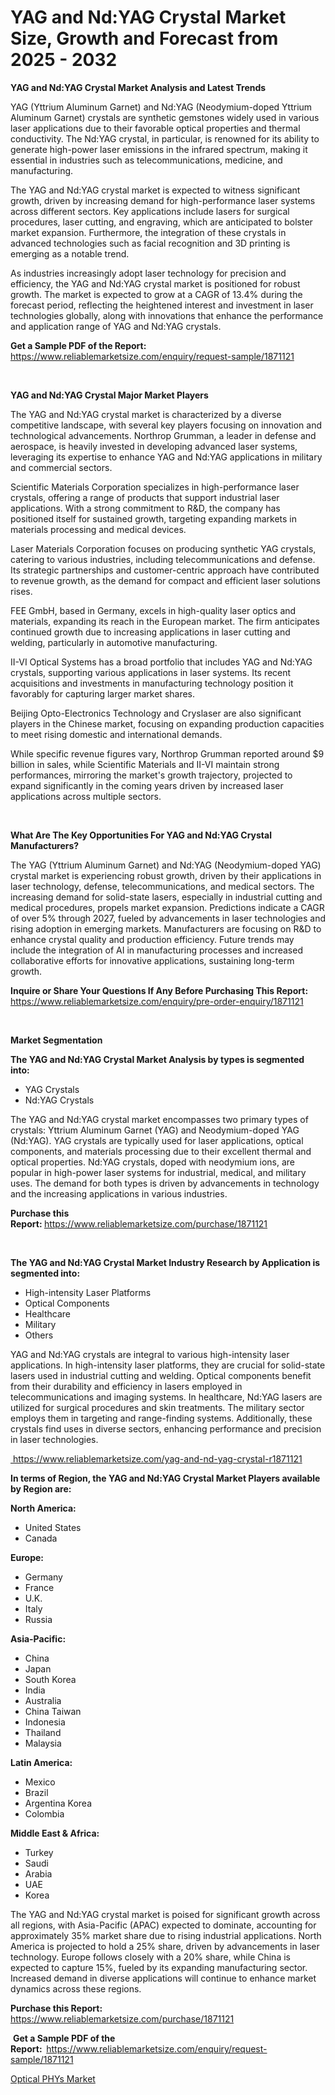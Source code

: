 <p><h1>YAG and Nd:YAG Crystal Market Size, Growth and Forecast from 2025 - 2032</h1></p><p><strong>YAG and Nd:YAG Crystal Market Analysis and Latest Trends</strong></p>
<p><p>YAG (Yttrium Aluminum Garnet) and Nd:YAG (Neodymium-doped Yttrium Aluminum Garnet) crystals are synthetic gemstones widely used in various laser applications due to their favorable optical properties and thermal conductivity. The Nd:YAG crystal, in particular, is renowned for its ability to generate high-power laser emissions in the infrared spectrum, making it essential in industries such as telecommunications, medicine, and manufacturing.</p><p>The YAG and Nd:YAG crystal market is expected to witness significant growth, driven by increasing demand for high-performance laser systems across different sectors. Key applications include lasers for surgical procedures, laser cutting, and engraving, which are anticipated to bolster market expansion. Furthermore, the integration of these crystals in advanced technologies such as facial recognition and 3D printing is emerging as a notable trend.</p><p>As industries increasingly adopt laser technology for precision and efficiency, the YAG and Nd:YAG crystal market is positioned for robust growth. The market is expected to grow at a CAGR of 13.4% during the forecast period, reflecting the heightened interest and investment in laser technologies globally, along with innovations that enhance the performance and application range of YAG and Nd:YAG crystals.</p></p>
<p><strong>Get a Sample PDF of the Report:&nbsp;</strong> <a href="https://www.reliablemarketsize.com/enquiry/request-sample/1871121?utm_campaign=1932&utm_medium=2&utm_source=Github&utm_content=ia&utm_term=07042025&utm_id=yag-and-ndyag-crystal">https://www.reliablemarketsize.com/enquiry/request-sample/1871121</a></p>
<p>&nbsp;</p>
<p><strong>YAG and Nd:YAG Crystal Major Market Players</strong></p>
<p><p>The YAG and Nd:YAG crystal market is characterized by a diverse competitive landscape, with several key players focusing on innovation and technological advancements. Northrop Grumman, a leader in defense and aerospace, is heavily invested in developing advanced laser systems, leveraging its expertise to enhance YAG and Nd:YAG applications in military and commercial sectors.</p><p>Scientific Materials Corporation specializes in high-performance laser crystals, offering a range of products that support industrial laser applications. With a strong commitment to R&D, the company has positioned itself for sustained growth, targeting expanding markets in materials processing and medical devices.</p><p>Laser Materials Corporation focuses on producing synthetic YAG crystals, catering to various industries, including telecommunications and defense. Its strategic partnerships and customer-centric approach have contributed to revenue growth, as the demand for compact and efficient laser solutions rises.</p><p>FEE GmbH, based in Germany, excels in high-quality laser optics and materials, expanding its reach in the European market. The firm anticipates continued growth due to increasing applications in laser cutting and welding, particularly in automotive manufacturing.</p><p>II-VI Optical Systems has a broad portfolio that includes YAG and Nd:YAG crystals, supporting various applications in laser systems. Its recent acquisitions and investments in manufacturing technology position it favorably for capturing larger market shares.</p><p>Beijing Opto-Electronics Technology and Cryslaser are also significant players in the Chinese market, focusing on expanding production capacities to meet rising domestic and international demands. </p><p>While specific revenue figures vary, Northrop Grumman reported around $9 billion in sales, while Scientific Materials and II-VI maintain strong performances, mirroring the market's growth trajectory, projected to expand significantly in the coming years driven by increased laser applications across multiple sectors.</p></p>
<p>&nbsp;</p>
<p><strong>What Are The Key Opportunities For YAG and Nd:YAG Crystal Manufacturers?</strong></p>
<p><p>The YAG (Yttrium Aluminum Garnet) and Nd:YAG (Neodymium-doped YAG) crystal market is experiencing robust growth, driven by their applications in laser technology, defense, telecommunications, and medical sectors. The increasing demand for solid-state lasers, especially in industrial cutting and medical procedures, propels market expansion. Predictions indicate a CAGR of over 5% through 2027, fueled by advancements in laser technologies and rising adoption in emerging markets. Manufacturers are focusing on R&D to enhance crystal quality and production efficiency. Future trends may include the integration of AI in manufacturing processes and increased collaborative efforts for innovative applications, sustaining long-term growth.</p></p>
<p><strong>Inquire or Share Your Questions If Any Before Purchasing This Report:</strong> <a href="https://www.reliablemarketsize.com/enquiry/pre-order-enquiry/1871121?utm_campaign=1932&utm_medium=2&utm_source=Github&utm_content=ia&utm_term=07042025&utm_id=yag-and-ndyag-crystal">https://www.reliablemarketsize.com/enquiry/pre-order-enquiry/1871121</a></p>
<p>&nbsp;</p>
<p><strong>Market Segmentation</strong></p>
<p><strong>The YAG and Nd:YAG Crystal Market Analysis by types is segmented into:</strong></p>
<p><ul><li>YAG Crystals</li><li>Nd:YAG Crystals</li></ul></p>
<p><p>The YAG and Nd:YAG crystal market encompasses two primary types of crystals: Yttrium Aluminum Garnet (YAG) and Neodymium-doped YAG (Nd:YAG). YAG crystals are typically used for laser applications, optical components, and materials processing due to their excellent thermal and optical properties. Nd:YAG crystals, doped with neodymium ions, are popular in high-power laser systems for industrial, medical, and military uses. The demand for both types is driven by advancements in technology and the increasing applications in various industries.</p></p>
<p><strong>Purchase this Report:&nbsp;</strong><a href="https://www.reliablemarketsize.com/purchase/1871121?utm_campaign=1932&utm_medium=2&utm_source=Github&utm_content=ia&utm_term=07042025&utm_id=yag-and-ndyag-crystal">https://www.reliablemarketsize.com/purchase/1871121</a></p>
<p>&nbsp;</p>
<p><strong>The YAG and Nd:YAG Crystal Market Industry Research by Application is segmented into:</strong></p>
<p><ul><li>High-intensity Laser Platforms</li><li>Optical Components</li><li>Healthcare</li><li>Military</li><li>Others</li></ul></p>
<p><p>YAG and Nd:YAG crystals are integral to various high-intensity laser applications. In high-intensity laser platforms, they are crucial for solid-state lasers used in industrial cutting and welding. Optical components benefit from their durability and efficiency in lasers employed in telecommunications and imaging systems. In healthcare, Nd:YAG lasers are utilized for surgical procedures and skin treatments. The military sector employs them in targeting and range-finding systems. Additionally, these crystals find uses in diverse sectors, enhancing performance and precision in laser technologies.</p></p>
<p><a href="https://www.reliablemarketsize.com/yag-and-nd-yag-crystal-r1871121?utm_campaign=1932&utm_medium=2&utm_source=Github&utm_content=ia&utm_term=07042025&utm_id=yag-and-ndyag-crystal">&nbsp;https://www.reliablemarketsize.com/yag-and-nd-yag-crystal-r1871121</a></p>
<p><strong>In terms of Region, the YAG and Nd:YAG Crystal Market Players available by Region are:</strong></p>
<p>
    <p> <strong> North America: </strong>
        <ul>
            <li>United States</li>
            <li>Canada</li>
        </ul>
        </p> 
    <p> <strong> Europe: </strong>
        <ul>
            <li>Germany</li>
            <li>France</li>
            <li>U.K.</li>
            <li>Italy</li>
            <li>Russia</li>
        </ul>
        </p> 
    <p> <strong> Asia-Pacific: </strong>
        <ul>
            <li>China</li>
            <li>Japan</li>
            <li>South Korea</li>
            <li>India</li>
            <li>Australia</li>
            <li>China Taiwan</li>
            <li>Indonesia</li>
            <li>Thailand</li>
            <li>Malaysia</li>
        </ul>
        </p> 
    <p> <strong> Latin America: </strong>
        <ul>
            <li>Mexico</li>
            <li>Brazil</li>
            <li>Argentina Korea</li>
            <li>Colombia</li>
        </ul>
        </p> 
    <p> <strong> Middle East & Africa: </strong>
        <ul>
            <li>Turkey</li>
            <li>Saudi</li>
            <li>Arabia</li>
            <li>UAE</li>
            <li>Korea</li>
        </ul>
    </p>
    </p>
<p><p>The YAG and Nd:YAG crystal market is poised for significant growth across all regions, with Asia-Pacific (APAC) expected to dominate, accounting for approximately 35% market share due to rising industrial applications. North America is projected to hold a 25% share, driven by advancements in laser technology. Europe follows closely with a 20% share, while China is expected to capture 15%, fueled by its expanding manufacturing sector. Increased demand in diverse applications will continue to enhance market dynamics across these regions.</p></p>
<p><strong>Purchase this Report: </strong><a href="https://www.reliablemarketsize.com/purchase/1871121?utm_campaign=1932&utm_medium=2&utm_source=Github&utm_content=ia&utm_term=07042025&utm_id=yag-and-ndyag-crystal">https://www.reliablemarketsize.com/purchase/1871121</a></p>
<p>&nbsp;<strong>Get a Sample PDF of the Report:&nbsp;&nbsp;</strong><a href="https://www.reliablemarketsize.com/enquiry/request-sample/1871121?utm_campaign=1932&utm_medium=2&utm_source=Github&utm_content=ia&utm_term=07042025&utm_id=yag-and-ndyag-crystal">https://www.reliablemarketsize.com/enquiry/request-sample/1871121</a></p>
<p><strong></strong></p>
<p><p><a href="https://github.com/vimar16th/Market-Research-Report-List-7/blob/main/optical-phys-market.md?utm_campaign=1932&utm_medium=2&utm_source=Github&utm_content=ia&utm_term=07042025&utm_id=yag-and-ndyag-crystal">Optical PHYs Market</a></p></p>